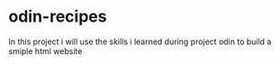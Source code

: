 # odin-recipes
In this project i will use the skills i learned during project odin
to build a smiple html website